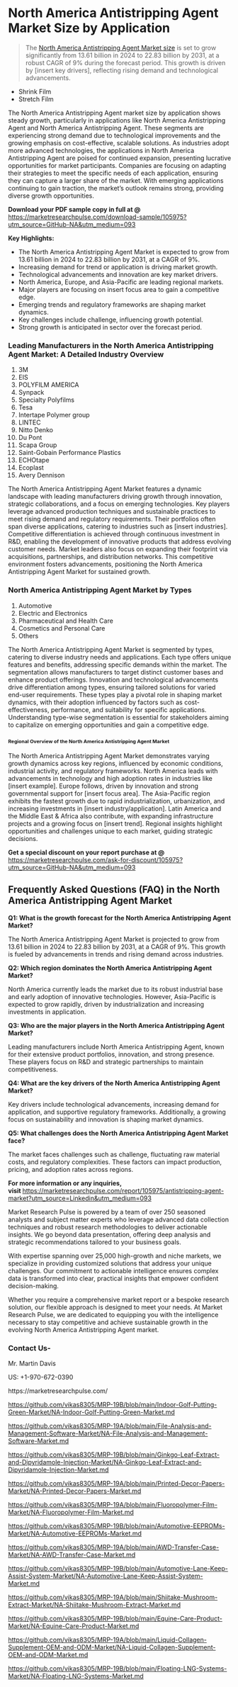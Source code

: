 
<h1>North America Antistripping Agent Market&nbsp;Size by Application</h1><blockquote><p>The <a href="https://marketresearchpulse.com/download-sample/105975?utm_source=GitHub-NA&amp;utm_medium=093">North America Antistripping Agent Market size</a> is set to grow significantly from 13.61 billion in 2024 to 22.83 billion by 2031, at a robust CAGR of 9% during the forecast period. This growth is driven by [insert key drivers], reflecting rising demand and technological advancements.</p></blockquote><ul><li>Shrink Film<li> Stretch Film</li></ul><p>The North America Antistripping Agent market size by application shows steady growth, particularly in applications like North America Antistripping Agent and North America Antistripping Agent. These segments are experiencing strong demand due to technological improvements and the growing emphasis on cost-effective, scalable solutions. As industries adopt more advanced technologies, the applications in North America Antistripping Agent are poised for continued expansion, presenting lucrative opportunities for market participants. Companies are focusing on adapting their strategies to meet the specific needs of each application, ensuring they can capture a larger share of the market. With emerging applications continuing to gain traction, the market’s outlook remains strong, providing diverse growth opportunities.</p><p><strong>Download your PDF sample copy in full at @ </strong><a href="https://marketresearchpulse.com/download-sample/105975?utm_source=GitHub-NA&amp;utm_medium=093">https://marketresearchpulse.com/download-sample/105975?utm_source=GitHub-NA&amp;utm_medium=093</a></p><p><strong>Key Highlights: </strong></p><ul><li>The North America Antistripping Agent Market is expected to grow from 13.61 billion in 2024 to 22.83 billion by 2031, at a CAGR of 9%.</li><li>Increasing demand for trend or application is driving market growth.</li><li>Technological advancements and innovation are key market drivers.</li><li>North America, Europe, and Asia-Pacific are leading regional markets.</li><li>Major players are focusing on insert focus area to gain a competitive edge.</li><li>Emerging trends and regulatory frameworks are shaping market dynamics.</li><li>Key challenges include challenge, influencing growth potential.</li><li>Strong growth is anticipated in sector over the forecast period.</li></ul><h3>Leading Manufacturers in the North America Antistripping Agent Market: A Detailed Industry Overview</h3><ol><li>3M</li><li>EIS</li><li>POLYFILM AMERICA</li><li>Synpack</li><li>Specialty Polyfilms</li><li>Tesa</li><li>Intertape Polymer group</li><li>LINTEC</li><li>Nitto Denko</li><li>Du Pont</li><li>Scapa Group</li><li>Saint-Gobain Performance Plastics</li><li>ECHOtape</li><li>Ecoplast</li><li>Avery Dennison</li></ol><div class="flex max-w-full flex-col flex-grow"><div class="min-h-8 text-message flex w-full flex-col items-end gap-2 whitespace-normal break-words [.text-message+&amp;]:mt-5" dir="auto" data-message-author-role="assistant" data-message-id="fd8432e4-4910-450d-b182-61b7bfb0a01f" data-message-model-slug="gpt-4o"><div class="flex w-full flex-col gap-1 empty:hidden first:pt-[3px]"><div class="markdown prose w-full break-words dark:prose-invert light"><p>The North America Antistripping Agent Market features a dynamic landscape with leading manufacturers driving growth through innovation, strategic collaborations, and a focus on emerging technologies. Key players leverage advanced production techniques and sustainable practices to meet rising demand and regulatory requirements. Their portfolios often span diverse applications, catering to industries such as [insert industries]. Competitive differentiation is achieved through continuous investment in R&amp;D, enabling the development of innovative products that address evolving customer needs. Market leaders also focus on expanding their footprint via acquisitions, partnerships, and distribution networks. This competitive environment fosters advancements, positioning the North America Antistripping Agent Market for sustained growth.</p></div></div></div></div><h3>North America Antistripping Agent Market by Types</h3><ol><li>Automotive<li> Electric and Electronics<li> Pharmaceutical and Health Care<li> Cosmetics and Personal Care<li> Others</li></ol><div class="flex max-w-full flex-col flex-grow"><div class="min-h-8 text-message flex w-full flex-col items-end gap-2 whitespace-normal break-words [.text-message+&amp;]:mt-5" dir="auto" data-message-author-role="assistant" data-message-id="084470be-0bb7-4664-bddf-5156b4f41249" data-message-model-slug="gpt-4o-mini"><div class="flex w-full flex-col gap-1 empty:hidden first:pt-[3px]"><div class="markdown prose w-full break-words dark:prose-invert light"><p>The North America Antistripping Agent Market is segmented by types, catering to diverse industry needs and applications. Each type offers unique features and benefits, addressing specific demands within the market. The segmentation allows manufacturers to target distinct customer bases and enhance product offerings. Innovation and technological advancements drive differentiation among types, ensuring tailored solutions for varied end-user requirements. These types play a pivotal role in shaping market dynamics, with their adoption influenced by factors such as cost-effectiveness, performance, and suitability for specific applications. Understanding type-wise segmentation is essential for stakeholders aiming to capitalize on emerging opportunities and gain a competitive edge.</p></div></div></div></div><h3><span style="font-size: 11px;">Regional Overview of the North America Antistripping Agent Market</span></h3><div class="flex max-w-full flex-col flex-grow"><div class="min-h-8 text-message flex w-full flex-col items-end gap-2 whitespace-normal break-words [.text-message+&amp;]:mt-5" dir="auto" data-message-author-role="assistant" data-message-id="e9038762-ce64-4e30-91c9-9bd413514231" data-message-model-slug="gpt-4o-mini"><div class="flex w-full flex-col gap-1 empty:hidden first:pt-[3px]"><div class="markdown prose w-full break-words dark:prose-invert light"><p>The North America Antistripping Agent Market demonstrates varying growth dynamics across key regions, influenced by economic conditions, industrial activity, and regulatory frameworks. North America leads with advancements in technology and high adoption rates in industries like [insert example]. Europe follows, driven by innovation and strong governmental support for [insert focus area]. The Asia-Pacific region exhibits the fastest growth due to rapid industrialization, urbanization, and increasing investments in [insert industry/application]. Latin America and the Middle East &amp; Africa also contribute, with expanding infrastructure projects and a growing focus on [insert trend]. Regional insights highlight opportunities and challenges unique to each market, guiding strategic decisions.</p></div></div></div></div><p><strong>Get a special discount on your report purchase at @ </strong><a href="https://marketresearchpulse.com/ask-for-discount/105975?utm_source=GitHub-NA&amp;utm_medium=093">https://marketresearchpulse.com/ask-for-discount/105975?utm_source=GitHub-NA&amp;utm_medium=093</a></p><h2>Frequently Asked Questions (FAQ) in the North America Antistripping Agent Market</h2><p><strong>Q1: What is the growth forecast for the North America Antistripping Agent Market?</strong></p><p>The North America Antistripping Agent Market is projected to grow from 13.61 billion in 2024 to 22.83 billion by 2031, at a CAGR of 9%. This growth is fueled by advancements in trends and rising demand across industries.</p><p><strong>Q2: Which region dominates the North America Antistripping Agent Market?</strong></p><p>North America currently leads the market due to its robust industrial base and early adoption of innovative technologies. However, Asia-Pacific is expected to grow rapidly, driven by industrialization and increasing investments in application.</p><p><strong>Q3: Who are the major players in the North America Antistripping Agent Market?</strong></p><p>Leading manufacturers include North America Antistripping Agent, known for their extensive product portfolios, innovation, and strong presence. These players focus on R&amp;D and strategic partnerships to maintain competitiveness.</p><p><strong>Q4: What are the key drivers of the North America Antistripping Agent Market?</strong></p><p>Key drivers include technological advancements, increasing demand for application, and supportive regulatory frameworks. Additionally, a growing focus on sustainability and innovation is shaping market dynamics.</p><p><strong>Q5: What challenges does the North America Antistripping Agent Market face?</strong></p><p>The market faces challenges such as challenge, fluctuating raw material costs, and regulatory complexities. These factors can impact production, pricing, and adoption rates across regions.</p><p><strong>For more information or any inquiries, visit&nbsp;</strong><a href="https://marketresearchpulse.com/report/105975/antistripping-agent-market?utm_source=Linkedin&utm_medium=093">https://marketresearchpulse.com/report/105975/antistripping-agent-market?utm_source=Linkedin&utm_medium=093</a></p><p>Market Research Pulse is powered by a team of over 250 seasoned analysts and subject matter experts who leverage advanced data collection techniques and robust research methodologies to deliver actionable insights. We go beyond data presentation, offering deep analysis and strategic recommendations tailored to your business goals.</p><p>With expertise spanning over 25,000 high-growth and niche markets, we specialize in providing customized solutions that address your unique challenges. Our commitment to actionable intelligence ensures complex data is transformed into clear, practical insights that empower confident decision-making.</p><p>Whether you require a comprehensive market report or a bespoke research solution, our flexible approach is designed to meet your needs. At Market Research Pulse, we are dedicated to equipping you with the intelligence necessary to stay competitive and achieve sustainable growth in the evolving North America Antistripping Agent market.</p><h3><strong>Contact Us-</strong></h3><p>Mr. Martin Davis</p><p>US: +1-970-672-0390</p><p>https://marketresearchpulse.com/</p><p><a href="https://github.com/vikas8305/MRP-19B/blob/main/Indoor-Golf-Putting-Green-Market/NA-Indoor-Golf-Putting-Green-Market.md">https://github.com/vikas8305/MRP-19B/blob/main/Indoor-Golf-Putting-Green-Market/NA-Indoor-Golf-Putting-Green-Market.md</a></p><p><a href="https://github.com/vikas8305/MRP-19A/blob/main/File-Analysis-and-Management-Software-Market/NA-File-Analysis-and-Management-Software-Market.md">https://github.com/vikas8305/MRP-19A/blob/main/File-Analysis-and-Management-Software-Market/NA-File-Analysis-and-Management-Software-Market.md</a></p><p><a href="https://github.com/vikas8305/MRP-19B/blob/main/Ginkgo-Leaf-Extract-and-Dipyridamole-Injection-Market/NA-Ginkgo-Leaf-Extract-and-Dipyridamole-Injection-Market.md">https://github.com/vikas8305/MRP-19B/blob/main/Ginkgo-Leaf-Extract-and-Dipyridamole-Injection-Market/NA-Ginkgo-Leaf-Extract-and-Dipyridamole-Injection-Market.md</a></p><p><a href="https://github.com/vikas8305/MRP-19A/blob/main/Printed-Decor-Papers-Market/NA-Printed-Decor-Papers-Market.md">https://github.com/vikas8305/MRP-19A/blob/main/Printed-Decor-Papers-Market/NA-Printed-Decor-Papers-Market.md</a></p><p><a href="https://github.com/vikas8305/MRP-19A/blob/main/Fluoropolymer-Film-Market/NA-Fluoropolymer-Film-Market.md">https://github.com/vikas8305/MRP-19A/blob/main/Fluoropolymer-Film-Market/NA-Fluoropolymer-Film-Market.md</a></p><p><a href="https://github.com/vikas8305/MRP-19B/blob/main/Automotive-EEPROMs-Market/NA-Automotive-EEPROMs-Market.md">https://github.com/vikas8305/MRP-19B/blob/main/Automotive-EEPROMs-Market/NA-Automotive-EEPROMs-Market.md</a></p><p><a href="https://github.com/vikas8305/MRP-19A/blob/main/AWD-Transfer-Case-Market/NA-AWD-Transfer-Case-Market.md">https://github.com/vikas8305/MRP-19A/blob/main/AWD-Transfer-Case-Market/NA-AWD-Transfer-Case-Market.md</a></p><p><a href="https://github.com/vikas8305/MRP-19B/blob/main/Automotive-Lane-Keep-Assist-System-Market/NA-Automotive-Lane-Keep-Assist-System-Market.md">https://github.com/vikas8305/MRP-19B/blob/main/Automotive-Lane-Keep-Assist-System-Market/NA-Automotive-Lane-Keep-Assist-System-Market.md</a></p><p><a href="https://github.com/vikas8305/MRP-19A/blob/main/Shiitake-Mushroom-Extract-Market/NA-Shiitake-Mushroom-Extract-Market.md">https://github.com/vikas8305/MRP-19A/blob/main/Shiitake-Mushroom-Extract-Market/NA-Shiitake-Mushroom-Extract-Market.md</a></p><p><a href="https://github.com/vikas8305/MRP-19B/blob/main/Equine-Care-Product-Market/NA-Equine-Care-Product-Market.md">https://github.com/vikas8305/MRP-19B/blob/main/Equine-Care-Product-Market/NA-Equine-Care-Product-Market.md</a></p><p><a href="https://github.com/vikas8305/MRP-19A/blob/main/Liquid-Collagen-Supplement-OEM-and-ODM-Market/NA-Liquid-Collagen-Supplement-OEM-and-ODM-Market.md">https://github.com/vikas8305/MRP-19A/blob/main/Liquid-Collagen-Supplement-OEM-and-ODM-Market/NA-Liquid-Collagen-Supplement-OEM-and-ODM-Market.md</a></p><p><a href="https://github.com/vikas8305/MRP-19B/blob/main/Floating-LNG-Systems-Market/NA-Floating-LNG-Systems-Market.md">https://github.com/vikas8305/MRP-19B/blob/main/Floating-LNG-Systems-Market/NA-Floating-LNG-Systems-Market.md</a></p>
